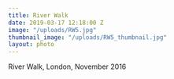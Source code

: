 ```yaml
---
title: River Walk
date: 2019-03-17 12:18:00 Z
image: "/uploads/RW5.jpg"
thumbnail_image: "/uploads/RW5_thumbnail.jpg"
layout: photo
---
```


River Walk, London, November 2016